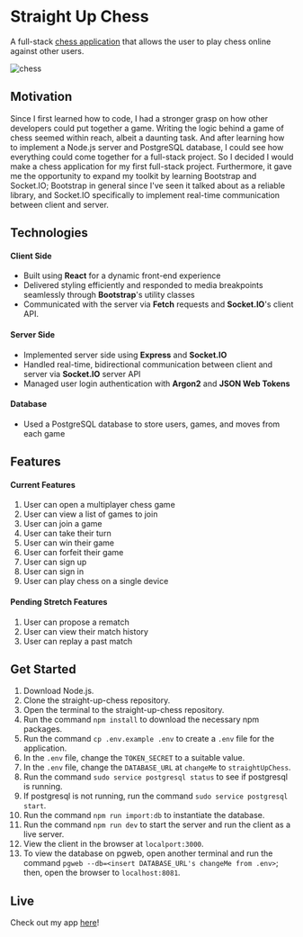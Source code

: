 # Straight Up Chess

A  full-stack [chess application](https://straight-up-chess.herokuapp.com/) that allows the user to play chess online against other users.

![chess](https://user-images.githubusercontent.com/59109937/129427782-9ac22c73-5768-46bc-a821-a0f68ae551c9.gif)

## Motivation

Since I first learned how to code, I had a stronger grasp on how other developers could put together a game.  Writing the logic behind a game of chess seemed within reach, albeit a daunting task.  And after learning how to implement a Node.js server and PostgreSQL database, I could see how everything could come together for a full-stack project.  So I decided I would make a chess application for my first full-stack project.  Furthermore, it gave me the opportunity to expand my toolkit by learning Bootstrap and Socket.IO; Bootstrap in general since I've seen it talked about as a reliable library, and Socket.IO specifically to implement real-time communication between client and server.

## Technologies

#### Client Side

* Built using **React** for a dynamic front-end experience
* Delivered styling efficiently and responded to media breakpoints seamlessly through **Bootstrap**'s utility classes
* Communicated with the server via **Fetch** requests and **Socket.IO**'s client API.

#### Server Side

* Implemented server side using **Express** and **Socket.IO**
* Handled real-time, bidirectional communication between client and server via **Socket.IO** server API
* Managed user login authentication with **Argon2** and **JSON Web Tokens**

#### Database

* Used a PostgreSQL database to store users, games, and moves from each game

## Features

#### Current Features

1. User can open a multiplayer chess game
2. User can view a list of games to join
3. User can join a game
4. User can take their turn
5. User can win their game
6. User can forfeit their game
7. User can sign up
8. User can sign in
9. User can play chess on a single device

#### Pending Stretch Features

1. User can propose a rematch
2. User can view their match history
3. User can replay a past match


## Get Started

1. Download Node.js.
2. Clone the straight-up-chess repository.
3. Open the terminal to the straight-up-chess repository.
4. Run the command `npm install` to download the necessary npm packages.
5. Run the command `cp .env.example .env` to create a `.env` file for the application.
6. In the `.env` file, change the `TOKEN_SECRET` to a suitable value.
7. In the `.env` file, change the `DATABASE_URL` at `changeMe` to `straightUpChess`.
8. Run the command `sudo service postgresql status` to see if postgresql is running.
9. If postgresql is not running, run the command `sudo service postgresql start`.
10. Run the command `npm run import:db` to instantiate the database.
11. Run the command `npm run dev` to start the server and run the client as a live server.
12. View the client in the browser at `localport:3000`.
13. To view the database on pgweb, open another terminal and run the command `pgweb --db=<insert DATABASE_URL's changeMe from .env>`; then, open the browser to `localhost:8081`.

## Live

Check out my app [here](https://straight-up-chess.herokuapp.com/)!
